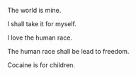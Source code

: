 The world is mine.

I shall take it for myself.

I love the human race.

The human race shall be lead to freedom.

Cocaine is for children.
